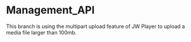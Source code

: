 # Management_API

This branch is using the multipart upload feature of JW Player to upload a media file larger than 100mb.